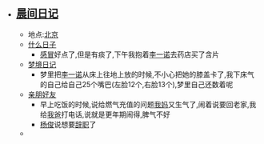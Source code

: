 - ## [晨间日记](<晨间日记.md>)
    - 地点:[北京](<北京.md>)
    - [什么日子](<什么日子.md>)
        - [感冒](<感冒.md>)好点了,但是有痰了,下午我抱着[李一诺](<李一诺.md>)去药店买了含片
    - [梦境日记](<梦境日记.md>)
        - 梦里把[李一诺](<李一诺.md>)从床上往地上放的时候,不小心把她的膝盖卡了,我下床气的自己给自己25个嘴巴(左脸12个,右脸13个),梦里自己还数着呢
    - [亲朋好友](<亲朋好友.md>)
        - 早上吃饭的时候,说给燃气充值的问题[我妈](<我妈.md>)又生气了,闹着说要回老家,我给[我爸](<我爸.md>)打电话,说就是更年期闹得,脾气不好
        - [杨俊](<杨俊.md>)说想要[辞职](<辞职.md>)了
    - 
